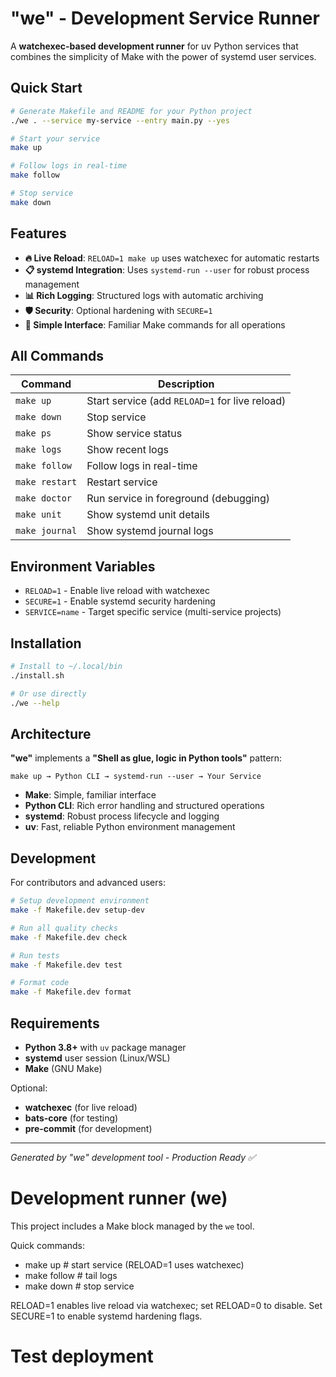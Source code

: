 # "we" - Development Service Runner

A **watchexec-based development runner** for uv Python services that combines the simplicity of Make with the power of systemd user services.

## Quick Start

```bash
# Generate Makefile and README for your Python project
./we . --service my-service --entry main.py --yes

# Start your service
make up

# Follow logs in real-time
make follow

# Stop service
make down
```

## Features

- **🔥 Live Reload**: `RELOAD=1 make up` uses watchexec for automatic restarts
- **📋 systemd Integration**: Uses `systemd-run --user` for robust process management
- **📊 Rich Logging**: Structured logs with automatic archiving
- **🛡️ Security**: Optional hardening with `SECURE=1`
- **🎯 Simple Interface**: Familiar Make commands for all operations

## All Commands

| Command | Description |
|---------|-------------|
| `make up` | Start service (add `RELOAD=1` for live reload) |
| `make down` | Stop service |
| `make ps` | Show service status |
| `make logs` | Show recent logs |
| `make follow` | Follow logs in real-time |
| `make restart` | Restart service |
| `make doctor` | Run service in foreground (debugging) |
| `make unit` | Show systemd unit details |
| `make journal` | Show systemd journal logs |

## Environment Variables

- `RELOAD=1` - Enable live reload with watchexec
- `SECURE=1` - Enable systemd security hardening
- `SERVICE=name` - Target specific service (multi-service projects)

## Installation

```bash
# Install to ~/.local/bin
./install.sh

# Or use directly
./we --help
```

## Architecture

**"we"** implements a **"Shell as glue, logic in Python tools"** pattern:

```
make up → Python CLI → systemd-run --user → Your Service
```

- **Make**: Simple, familiar interface
- **Python CLI**: Rich error handling and structured operations  
- **systemd**: Robust process lifecycle and logging
- **uv**: Fast, reliable Python environment management

## Development

For contributors and advanced users:

```bash
# Setup development environment
make -f Makefile.dev setup-dev

# Run all quality checks
make -f Makefile.dev check

# Run tests
make -f Makefile.dev test

# Format code
make -f Makefile.dev format
```

## Requirements

- **Python 3.8+** with `uv` package manager
- **systemd** user session (Linux/WSL)
- **Make** (GNU Make)

Optional:
- **watchexec** (for live reload)
- **bats-core** (for testing)
- **pre-commit** (for development)

---

*Generated by "we" development tool - Production Ready ✅*
<!-- BEGIN: we-readme -->
# Development runner (we)

This project includes a Make block managed by the `we` tool.

Quick commands:

- make up        # start service (RELOAD=1 uses watchexec)
- make follow     # tail logs
- make down       # stop service

RELOAD=1 enables live reload via watchexec; set RELOAD=0 to disable. Set SECURE=1 to enable systemd hardening flags.

<!-- END: we-readme -->
# Test deployment
